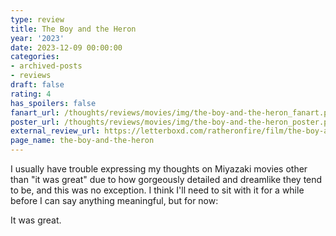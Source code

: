 ```yaml
---
type: review
title: The Boy and the Heron
year: '2023'
date: 2023-12-09 00:00:00
categories:
- archived-posts
- reviews
draft: false
rating: 4
has_spoilers: false
fanart_url: /thoughts/reviews/movies/img/the-boy-and-the-heron_fanart.png
poster_url: /thoughts/reviews/movies/img/the-boy-and-the-heron_poster.png
external_review_url: https://letterboxd.com/ratheronfire/film/the-boy-and-the-heron/
page_name: the-boy-and-the-heron
---
```


I usually have trouble expressing my thoughts on Miyazaki movies other than "it was great" due to how gorgeously detailed and dreamlike they tend to be, and this was no exception. I think I'll need to sit with it for a while before I can say anything meaningful, but for now:

It was great.


